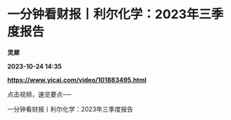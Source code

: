 # 一分钟看财报丨利尔化学：2023年三季度报告
**灵犀**

**2023-10-24 14:35**

**https://www.yicai.com/video/101883495.html**

点击视频，速览要点──

一分钟看财报丨利尔化学：2023年三季度报告